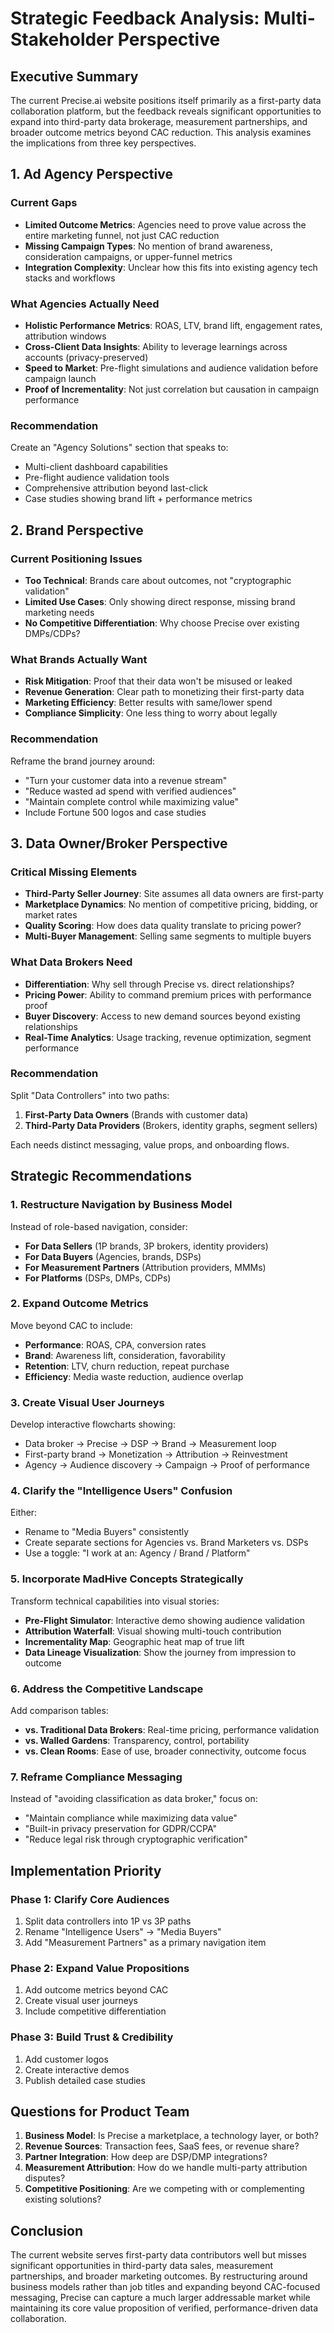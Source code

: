 # Strategic Feedback Analysis: Multi-Stakeholder Perspective

## Executive Summary

The current Precise.ai website positions itself primarily as a first-party data collaboration platform, but the feedback reveals significant opportunities to expand into third-party data brokerage, measurement partnerships, and broader outcome metrics beyond CAC reduction. This analysis examines the implications from three key perspectives.

## 1. Ad Agency Perspective

### Current Gaps
- **Limited Outcome Metrics**: Agencies need to prove value across the entire marketing funnel, not just CAC reduction
- **Missing Campaign Types**: No mention of brand awareness, consideration campaigns, or upper-funnel metrics
- **Integration Complexity**: Unclear how this fits into existing agency tech stacks and workflows

### What Agencies Actually Need
- **Holistic Performance Metrics**: ROAS, LTV, brand lift, engagement rates, attribution windows
- **Cross-Client Data Insights**: Ability to leverage learnings across accounts (privacy-preserved)
- **Speed to Market**: Pre-flight simulations and audience validation before campaign launch
- **Proof of Incrementality**: Not just correlation but causation in campaign performance

### Recommendation
Create an "Agency Solutions" section that speaks to:
- Multi-client dashboard capabilities
- Pre-flight audience validation tools
- Comprehensive attribution beyond last-click
- Case studies showing brand lift + performance metrics

## 2. Brand Perspective

### Current Positioning Issues
- **Too Technical**: Brands care about outcomes, not "cryptographic validation"
- **Limited Use Cases**: Only showing direct response, missing brand marketing needs
- **No Competitive Differentiation**: Why choose Precise over existing DMPs/CDPs?

### What Brands Actually Want
- **Risk Mitigation**: Proof that their data won't be misused or leaked
- **Revenue Generation**: Clear path to monetizing their first-party data
- **Marketing Efficiency**: Better results with same/lower spend
- **Compliance Simplicity**: One less thing to worry about legally

### Recommendation
Reframe the brand journey around:
- "Turn your customer data into a revenue stream"
- "Reduce wasted ad spend with verified audiences"
- "Maintain complete control while maximizing value"
- Include Fortune 500 logos and case studies

## 3. Data Owner/Broker Perspective

### Critical Missing Elements
- **Third-Party Seller Journey**: Site assumes all data owners are first-party
- **Marketplace Dynamics**: No mention of competitive pricing, bidding, or market rates
- **Quality Scoring**: How does data quality translate to pricing power?
- **Multi-Buyer Management**: Selling same segments to multiple buyers

### What Data Brokers Need
- **Differentiation**: Why sell through Precise vs. direct relationships?
- **Pricing Power**: Ability to command premium prices with performance proof
- **Buyer Discovery**: Access to new demand sources beyond existing relationships
- **Real-Time Analytics**: Usage tracking, revenue optimization, segment performance

### Recommendation
Split "Data Controllers" into two paths:
1. **First-Party Data Owners** (Brands with customer data)
2. **Third-Party Data Providers** (Brokers, identity graphs, segment sellers)

Each needs distinct messaging, value props, and onboarding flows.

## Strategic Recommendations

### 1. Restructure Navigation by Business Model
Instead of role-based navigation, consider:
- **For Data Sellers** (1P brands, 3P brokers, identity providers)
- **For Data Buyers** (Agencies, brands, DSPs)
- **For Measurement Partners** (Attribution providers, MMMs)
- **For Platforms** (DSPs, DMPs, CDPs)

### 2. Expand Outcome Metrics
Move beyond CAC to include:
- **Performance**: ROAS, CPA, conversion rates
- **Brand**: Awareness lift, consideration, favorability
- **Retention**: LTV, churn reduction, repeat purchase
- **Efficiency**: Media waste reduction, audience overlap

### 3. Create Visual User Journeys
Develop interactive flowcharts showing:
- Data broker → Precise → DSP → Brand → Measurement loop
- First-party brand → Monetization → Attribution → Reinvestment
- Agency → Audience discovery → Campaign → Proof of performance

### 4. Clarify the "Intelligence Users" Confusion
Either:
- Rename to "Media Buyers" consistently
- Create separate sections for Agencies vs. Brand Marketers vs. DSPs
- Use a toggle: "I work at an: Agency / Brand / Platform"

### 5. Incorporate MadHive Concepts Strategically
Transform technical capabilities into visual stories:
- **Pre-Flight Simulator**: Interactive demo showing audience validation
- **Attribution Waterfall**: Visual showing multi-touch contribution
- **Incrementality Map**: Geographic heat map of true lift
- **Data Lineage Visualization**: Show the journey from impression to outcome

### 6. Address the Competitive Landscape
Add comparison tables:
- **vs. Traditional Data Brokers**: Real-time pricing, performance validation
- **vs. Walled Gardens**: Transparency, control, portability
- **vs. Clean Rooms**: Ease of use, broader connectivity, outcome focus

### 7. Reframe Compliance Messaging
Instead of "avoiding classification as data broker," focus on:
- "Maintain compliance while maximizing data value"
- "Built-in privacy preservation for GDPR/CCPA"
- "Reduce legal risk through cryptographic verification"

## Implementation Priority

### Phase 1: Clarify Core Audiences
1. Split data controllers into 1P vs 3P paths
2. Rename "Intelligence Users" → "Media Buyers"
3. Add "Measurement Partners" as a primary navigation item

### Phase 2: Expand Value Propositions
1. Add outcome metrics beyond CAC
2. Create visual user journeys
3. Include competitive differentiation

### Phase 3: Build Trust & Credibility
1. Add customer logos
2. Create interactive demos
3. Publish detailed case studies

## Questions for Product Team

1. **Business Model**: Is Precise a marketplace, a technology layer, or both?
2. **Revenue Sources**: Transaction fees, SaaS fees, or revenue share?
3. **Partner Integration**: How deep are DSP/DMP integrations?
4. **Measurement Attribution**: How do we handle multi-party attribution disputes?
5. **Competitive Positioning**: Are we competing with or complementing existing solutions?

## Conclusion

The current website serves first-party data contributors well but misses significant opportunities in third-party data sales, measurement partnerships, and broader marketing outcomes. By restructuring around business models rather than job titles and expanding beyond CAC-focused messaging, Precise can capture a much larger addressable market while maintaining its core value proposition of verified, performance-driven data collaboration.